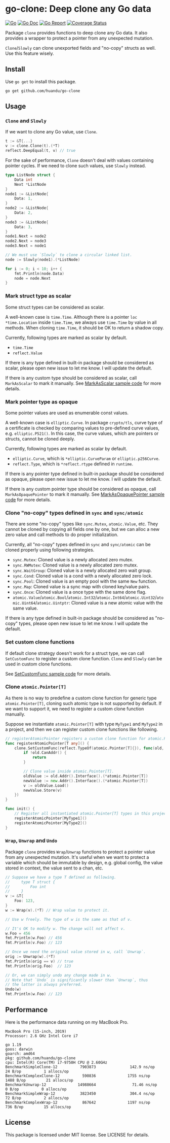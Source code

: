 # go-clone: Deep clone any Go data

[![Go](https://github.com/huandu/go-clone/workflows/Go/badge.svg)](https://github.com/huandu/go-clone/actions)
[![Go Doc](https://godoc.org/github.com/huandu/go-clone?status.svg)](https://pkg.go.dev/github.com/huandu/go-clone)
[![Go Report](https://goreportcard.com/badge/github.com/huandu/go-clone)](https://goreportcard.com/report/github.com/huandu/go-clone)
[![Coverage Status](https://coveralls.io/repos/github/huandu/go-clone/badge.svg?branch=master)](https://coveralls.io/github/huandu/go-clone?branch=master)

Package `clone` provides functions to deep clone any Go data.
It also provides a wrapper to protect a pointer from any unexpected mutation.

`Clone`/`Slowly` can clone unexported fields and "no-copy" structs as well. Use this feature wisely.

## Install

Use `go get` to install this package.

```shell
go get github.com/huandu/go-clone
```

## Usage

### `Clone` and `Slowly`

If we want to clone any Go value, use `Clone`.

```go
t := &T{...}
v := clone.Clone(t).(*T)
reflect.DeepEqual(t, v) // true
```

For the sake of performance, `Clone` doesn't deal with values containing pointer cycles.
If we need to clone such values, use `Slowly` instead.

```go
type ListNode struct {
    Data int
    Next *ListNode
}
node1 := &ListNode{
    Data: 1,
}
node2 := &ListNode{
    Data: 2,
}
node3 := &ListNode{
    Data: 3,
}
node1.Next = node2
node2.Next = node3
node3.Next = node1

// We must use `Slowly` to clone a circular linked list.
node := Slowly(node1).(*ListNode)

for i := 0; i < 10; i++ {
    fmt.Println(node.Data)
    node = node.Next
}
```

### Mark struct type as scalar

Some struct types can be considered as scalar.

A well-known case is `time.Time`.
Although there is a pointer `loc *time.Location` inside `time.Time`, we always use `time.Time` by value in all methods.
When cloning `time.Time`, it should be OK to return a shadow copy.

Currently, following types are marked as scalar by default.

- `time.Time`
- `reflect.Value`

If there is any type defined in built-in package should be considered as scalar, please open new issue to let me know.
I will update the default.

If there is any custom type should be considered as scalar, call `MarkAsScalar` to mark it manually. See [MarkAsScalar sample code](https://pkg.go.dev/github.com/huandu/go-clone#example-MarkAsScalar) for more details.

### Mark pointer type as opaque

Some pointer values are used as enumerable const values.

A well-known case is `elliptic.Curve`. In package `crypto/tls`, curve type of a certificate is checked by comparing values to pre-defined curve values, e.g. `elliptic.P521()`. In this case, the curve values, which are pointers or structs, cannot be cloned deeply.

Currently, following types are marked as scalar by default.

- `elliptic.Curve`, which is `*elliptic.CurveParam` or `elliptic.p256Curve`.
- `reflect.Type`, which is `*reflect.rtype` defined in `runtime`.

If there is any pointer type defined in built-in package should be considered as opaque, please open new issue to let me know.
I will update the default.

If there is any custom pointer type should be considered as opaque, call `MarkAsOpaquePointer` to mark it manually. See [MarkAsOpaquePointer sample code](https://pkg.go.dev/github.com/huandu/go-clone#example-MarkAsOpaquePointer) for more details.

### Clone "no-copy" types defined in `sync` and `sync/atomic`

There are some "no-copy" types like `sync.Mutex`, `atomic.Value`, etc.
They cannot be cloned by copying all fields one by one, but we can alloc a new zero value and call methods to do proper initialization.

Currently, all "no-copy" types defined in `sync` and `sync/atomic` can be cloned properly using following strategies.

- `sync.Mutex`: Cloned value is a newly allocated zero mutex.
- `sync.RWMutex`: Cloned value is a newly allocated zero mutex.
- `sync.WaitGroup`: Cloned value is a newly allocated zero wait group.
- `sync.Cond`: Cloned value is a cond with a newly allocated zero lock.
- `sync.Pool`: Cloned value is an empty pool with the same `New` function.
- `sync.Map`: Cloned value is a sync map with cloned key/value pairs.
- `sync.Once`: Cloned value is a once type with the same done flag.
- `atomic.Value`/`atomic.Bool`/`atomic.Int32`/`atomic.Int64`/`atomic.Uint32`/`atomic.Uint64`/`atomic.Uintptr`: Cloned value is a new atomic value with the same value.

If there is any type defined in built-in package should be considered as "no-copy" types, please open new issue to let me know.
I will update the default.

### Set custom clone functions

If default clone strategy doesn't work for a struct type, we can call `SetCustomFunc` to register a custom clone function.
`Clone` and `Slowly` can be used in custom clone functions.

See [SetCustomFunc sample code](https://pkg.go.dev/github.com/huandu/go-clone#example-SetCustomFunc) for more details.

### Clone `atomic.Pointer[T]`

As there is no way to predefine a custom clone function for generic type `atomic.Pointer[T]`, cloning such atomic type is not supported by default. If we want to support it, we need to register a custom clone function manually.

Suppose we instantiate `atomic.Pointer[T]` with type `MyType1` and `MyType2` in a project, and then we can register custom clone functions like following.

```go
// registerAtomicPointer registers a custom clone function for atomic.Pointer[T].
func registerAtomicPointer[T any]() {
    clone.SetCustomFunc(reflect.TypeOf(atomic.Pointer[T]{}), func(old, new reflect.Value) {
        if !old.CanAddr() {
            return
        }

        // Clone value inside atomic.Pointer[T].
        oldValue := old.Addr().Interface().(*atomic.Pointer[T])
        newValue := new.Addr().Interface().(*atomic.Pointer[T])
        v := oldValue.Load()
        newValue.Store(v)
    })
}

func init() {
    // Register all instantiated atomic.Pointer[T] types in this project.
    registerAtomicPointer[MyType1]()
    registerAtomicPointer[MyType2]()
}
```

### `Wrap`, `Unwrap` and `Undo`

Package `clone` provides `Wrap`/`Unwrap` functions to protect a pointer value from any unexpected mutation.
It's useful when we want to protect a variable which should be immutable by design,
e.g. global config, the value stored in context, the value sent to a chan, etc.

```go
// Suppose we have a type T defined as following.
//     type T struct {
//         Foo int
//     }
v := &T{
    Foo: 123,
}
w := Wrap(v).(*T) // Wrap value to protect it.

// Use w freely. The type of w is the same as that of v.

// It's OK to modify w. The change will not affect v.
w.Foo = 456
fmt.Println(w.Foo) // 456
fmt.Println(v.Foo) // 123

// Once we need the original value stored in w, call `Unwrap`.
orig := Unwrap(w).(*T)
fmt.Println(orig == v) // true
fmt.Println(orig.Foo)  // 123

// Or, we can simply undo any change made in w.
// Note that `Undo` is significantly slower than `Unwrap`, thus
// the latter is always preferred.
Undo(w)
fmt.Println(w.Foo) // 123
```

## Performance

Here is the performance data running on my MacBook Pro.

```text
MacBook Pro (15-inch, 2019)
Processor: 2.6 GHz Intel Core i7

go 1.19
goos: darwin
goarch: amd64
pkg: github.com/huandu/go-clone
cpu: Intel(R) Core(TM) i7-9750H CPU @ 2.60GHz
BenchmarkSimpleClone-12          7903873               142.9 ns/op            24 B/op          1 allocs/op
BenchmarkComplexClone-12          590836              1755 ns/op            1488 B/op         21 allocs/op
BenchmarkUnwrap-12              14988664                71.46 ns/op            0 B/op          0 allocs/op
BenchmarkSimpleWrap-12           3823450               304.4 ns/op            72 B/op          2 allocs/op
BenchmarkComplexWrap-12           867642              1197 ns/op             736 B/op         15 allocs/op
```

## License

This package is licensed under MIT license. See LICENSE for details.
